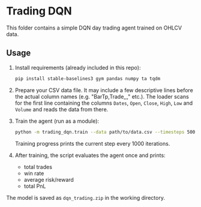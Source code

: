 # Trading DQN

This folder contains a simple DQN day trading agent trained on OHLCV data.

## Usage

1. Install requirements (already included in this repo):
   ```bash
   pip install stable-baselines3 gym pandas numpy ta tqdm
   ```

2. Prepare your CSV data file.  It may include a few descriptive lines before the
   actual column names (e.g. "BarTp,Trade,,," etc.).  The loader scans for the
   first line containing the columns `Dates`, `Open`, `Close`, `High`, `Low` and
   `Volume` and reads the data from there.

3. Train the agent (run as a module):
   ```bash
   python -m trading_dqn.train --data path/to/data.csv --timesteps 50000 --min_trades 5
   ```
   Training progress prints the current step every 1000 iterations.

4. After training, the script evaluates the agent once and prints:
   - total trades
   - win rate
   - average risk/reward
   - total PnL

The model is saved as `dqn_trading.zip` in the working directory.
